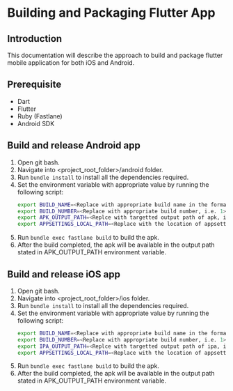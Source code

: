 # Building and Packaging Flutter App

## Introduction
This documentation will describe the approach to build and package flutter mobile application for both iOS and Android.

## Prerequisite
- Dart
- Flutter
- Ruby (Fastlane)
- Android SDK

## Build and release Android app
1. Open git bash.
2. Navigate into <project_root_folder>/android folder.
3. Run `bundle install` to install all the dependencies required.
4. Set the environment variable with appropriate value by running the following script:
    ```sh
    export BUILD_NAME=<Replace with appropriate build name in the format of x.y.z, i.e. 1.0.0>
    export BUILD_NUMBER=<Replace with appropriate build number, i.e. 1>
    export APK_OUTPUT_PATH=<Replce with targetted output path of apk, i.e. /output/release.apk>
    export APPSETTINGS_LOCAL_PATH=<Replace with the location of appsettings.local.json, i.e. /config/staging/appsettings.local.json> 
    ```
5. Run `bundle exec fastlane build` to build the apk.
6. After the build completed, the apk will be available in the output path stated in APK_OUTPUT_PATH environment variable.

## Build and release iOS app
1. Open git bash.
2. Navigate into <project_root_folder>/ios folder.
3. Run `bundle install` to install all the dependencies required.
4. Set the environment variable with appropriate value by running the following script:
    ```sh
    export BUILD_NAME=<Replace with appropriate build name in the format of x.y.z, i.e. 1.0.0>
    export BUILD_NUMBER=<Replace with appropriate build number, i.e. 1>
    export IPA_OUTPUT_PATH=<Replce with targetted output path of ipa, i.e. /output/release.ipa>
    export APPSETTINGS_LOCAL_PATH=<Replace with the location of appsettings.local.json, i.e. /config/staging/appsettings.local.json> 
    ```
5. Run `bundle exec fastlane build` to build the apk.
6. After the build completed, the apk will be available in the output path stated in APK_OUTPUT_PATH environment variable.